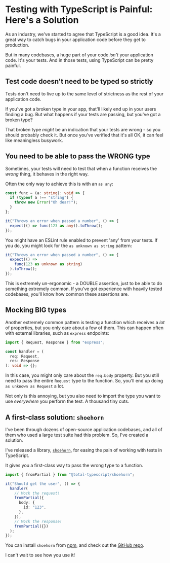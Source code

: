 # Testing with TypeScript is Painful: Here's a Solution

As an industry, we've started to agree that TypeScript is a good idea. It's a great way to catch bugs in your application code before they get to production.

But in many codebases, a huge part of your code _isn't_ your application code. It's your tests. And in those tests, using TypeScript can be pretty painful.

## Test code doesn't need to be typed so strictly

Tests don't need to live up to the same level of strictness as the rest of your application code.

If you've got a broken type in your app, that'll likely end up in your users finding a bug. But what happens if your tests are passing, but you've got a broken type?

That broken type _might_ be an indication that your tests are wrong - so you should probably check it. But once you've verified that it's all OK, it can feel like meaningless busywork.

## You need to be able to pass the WRONG type

Sometimes, your tests will need to test that when a function receives the _wrong_ thing, it behaves in the right way.

Often the only way to achieve this is with an `as any`:

```typescript
const func = (a: string): void => {
  if (typeof a !== "string") {
    throw new Error("Oh dear!");
  }
};

it("Throws an error when passed a number", () => {
  expect(() => func(123 as any)).toThrow();
});
```

You might have an ESLint rule enabled to prevent 'any' from your tests. If you do, you might look for the `as unknown as string` pattern:

```typescript
it("Throws an error when passed a number", () => {
  expect(() =>
    func(123 as unknown as string)
  ).toThrow();
});
```

This is extremely un-ergonomic - a DOUBLE assertion, just to be able to do something extremely common. If you've got experience with heavily tested codebases, you'll know how common these assertions are.

## Mocking BIG types

Another extremely common pattern is testing a function which receives a _lot_ of properties, but you only care about a few of them. This can happen often with external libraries, such as `express` endpoints:

```typescript
import { Request, Response } from "express";

const handler = (
  req: Request,
  res: Response
): void => {};
```

In this case, you might only care about the `req.body` property. But you still need to pass the entire `Request` type to the function. So, you'll end up doing `as unknown as Request` a lot.

Not only is this annoying, but you also need to import the type you want to use _everywhere_ you perform the test. A thousand tiny cuts.

## A first-class solution: `shoehorn`

I've been through dozens of open-source application codebases, and all of them who used a large test suite had this problem. So, I've created a solution.

I've released a library, [`shoehorn`](https://github.com/total-typescript/shoehorn), for easing the pain of working with tests in TypeScript.

It gives you a first-class way to pass the wrong type to a function.

```typescript
import { fromPartial } from "@total-typescript/shoehorn";

it("Should get the user", () => {
  handler(
    // Mock the request!
    fromPartial({
      body: {
        id: "123",
      },
    }),
    // Mock the response!
    fromPartial({})
  );
});
```

You can install `shoehorn` from [npm](https://www.npmjs.com/package/@total-typescript/shoehorn), and check out the [GitHub repo](https://github.com/total-typescript/shoehorn).

I can't wait to see how you use it!
